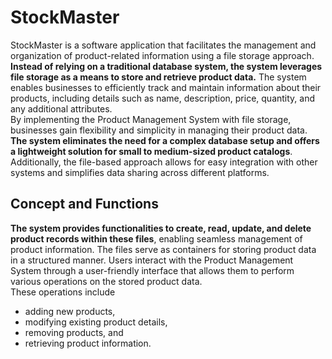 # StockMaster

StockMaster is a software application that facilitates the management and organization
of product-related information using a file storage approach. **Instead of relying on a traditional database
system, the system leverages file storage as a means to store and retrieve product data.** The system enables
businesses to efficiently track and maintain information about their products, including details such as name,
description, price, quantity, and any additional attributes. <br/>
By implementing the Product Management System with file storage, businesses gain flexibility and simplicity in managing their product data. **The system eliminates the need for a complex database setup and offers a lightweight solution for small to medium-sized product catalogs**. Additionally, the file-based approach allows for easy integration with other systems and simplifies data sharing across different platforms.

##  Concept and Functions

**The system provides functionalities to create, read, update, and delete product records within these files**,
enabling seamless management of product information. The files serve as containers for storing product data
in a structured manner. Users interact with the Product Management System through a user-friendly interface
that allows them to perform various operations on the stored product data.<br/> 
These operations include 
- adding new products, 
- modifying existing product details, 
- removing products, and 
- retrieving product information.


